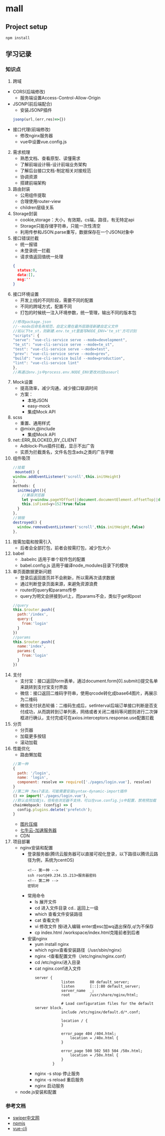 # mall

## Project setup
```
npm install
```

## 学习记录
### 知识点
1. 跨域
  * CORS(后端修改)
    * 服务端设置Access-Control-Allow-Origin
  * JSONP(前后端配合)
    * 安装JSONP插件
    ```javascript
    jsonp(url,(err,res)=>{})
    ```
  * 接口代理(前端修改)
    * 修改nginx服务器
    * vue中设置vue.config.js
2.  需求梳理
    * 熟悉文档、查看原型、读懂需求
    * 了解前端设计稿-设计前端业务架构
    * 了解后台接口文档-制定相关对接规范
    * 协调资源
    * 搭建前端架构 
3.  路由封装
    * 公用组件提取
    * 合理使用router-view
    * children层级关系
3.  Storage封装
    * cookie,storage：大小，有效期，cs端，路径，有无特定api
    * Storage只能存储字符串，只能一次性清空
    * 利用传参和JSON.parse重写，数据保存在一个JSON对象中
4.  接口错误拦截
    * 统一报错
    * 未登录统一拦截
    * 请求值返回值统一处理
    ```JSON
    {
      status:0,
      data:[],
      msg:''
    }
    ```
5.  接口环境设置
    * 开发上线的不同阶段，需要不同的配置
    * 不同的跨域方式，配置不同
    * 打包的时候统一注入环境参数，统一管理，输出不同的版本包
    ```javascript
    //修改package.json
    //--mode后命名有规范，自定义需在最外层路径新建自定义文件
    //如以下te_st，则新建.env.te_st里面写NODE_ENV='te_st'方可识别
    "scripts": {
    "serve": "vue-cli-service serve --mode=development",
    "te_st": "vue-cli-service serve --mode=te_st",
    "test": "vue-cli-service serve --mode=test",
    "prev": "vue-cli-service serve --mode=prev",
    "build": "vue-cli-service build --mode=production",
    "lint": "vue-cli-service lint"
    },
    //再通过env.js中process.env.NODE_ENV更改对应baseurl
    ```
6.  Mock设置
    * 提高效率，减少沟通，减少接口联调时间
    * 方案：
      * 本地JSON
      * easy-mock
      * 集成Mock API
7.  scss
    * 重置、通用样式
    * @mixin,@include
      * 集成Mock API
8.  net::ERR_BLOCKED_BY_CLIENT
    * Adblock-Plus插件拦截，显示不出广告
    * 实质为拦截类名，文件名包含ads之类的广告字眼
9. 组件吸顶
    ```javascript
    //挂载
     mounted() {
    window.addEventListener('scroll',this.initHeight)
    },
    methods: {
      initHeight(){
        //兼容浏览器
        let y=window.pageYOffset||document.documentElement.offsetTop||document.body.scrollTop
        this.isFixed=y>152?true:false
      }
    },
    //销毁
    destroyed() {
      window.removeEventListener('scroll',this.initHeight,false)
    },
    ```
10. 按需加载和按需引入
    * 后者会全部打包，前者会按需打包，减少包大小
11. babel
    * .babelrc 适用于单个软件包的配置
    * babel.config.js 适用于编译node_modules目录下的模块
12. 单页面数据更新问题
    * 登录后返回首页并不会刷新，所以需再次请求数据
    * 通过判断登录页面来源，来避免资源浪费
    * router的query和params传参
    * query为明文会拼接到url上，而params不会，类似于get和post
    ```javascript
    //query
    this.$router.push({
      path:'/index',
      query:{
        from:'login'
      }
    })
    //params
    this.$router.push({
      name:'index',
      params:{
        from:'login'
      }
    })
    ```
13. 支付
    * 支付宝：接口返回form表单，通过document.form[0].submit()提交名单来跳转到支付宝支付界面
    * 微信：接口返回二维码字符串，使用qrcode转化成base64图片，再展示为二维码
    * 微信支付状态轮循：二维码生成后，setInterval后端订单接口判断是否支付成功，从而跳转到订单列表，网络或者关闭二维码等问题则进行二次弹框进行确认，支付完成可在axios.interceptors.response.use配置拦截
14. 分页
    * 分页器
    * 加载更多按钮
    * 滚动加载
15. 性能优化
    * 路由懒加载
    ```javascript
    //第一种
    {
      path: '/login',
      name: 'login',
      component: resolve => require(['./pages/login.vue'], resolve)
    }
    //第二种 为es7语法，可能需要安装syntax-dynamic-import插件
    () => import('./pages/login.vue'),
    //默认会预加载js，但有些浏览器不支持，可以在vue.config.js中配置，禁用预加载
    chainWebpack: (config) => {
      config.plugins.delete('prefetch');
    }
    ```
    * [图片压缩](https://tinypng.com/)
    * [七牛云-加速服务器](https://www.qiniu.com/)
    * CDN  
16. 项目部署
    * nginx安装和配置
      * 登录服务器(腾讯云服务器可以直接可视化登录，以下路径以腾讯云路径为例，系统为centOS)
        ```
        <!-- 第一种 -->
        ssh root@49.234.15.213+服务器密码
        <!-- 第二种 -->
        密钥对
        ```
      * 常用命令
        * ls 展开文件
        * cd 进入文件目录 cd.. 返回上一级
        * which 查看文件安装路径
        * cat 查看文件
        * vi 修改文件 按i进入编辑 enter或esc加wq退出保存,q!为不保存
        * cp index.html /workspace/index.html克隆前者到后者
      * 安装nginx
        * yum install nginx 
        * which nginx查看安装路径（/usr/sbin/nginx）
        * nginx -t查看配置文件（/etc/nginx/nginx.conf）
        * cd /etc/nginx/进入目录
        * cat nginx.conf进入文件
          ```
          server {
                      listen       80 default_server;
                      listen       [::]:80 default_server;
                      server_name  _;
                      root         /usr/share/nginx/html;

                      # Load configuration files for the default server block.
                      include /etc/nginx/default.d/*.conf;

                      location / {
                      }

                      error_page 404 /404.html;
                          location = /40x.html {
                      }

                      error_page 500 502 503 504 /50x.html;
                          location = /50x.html {
                      }
                  }
          ``` 
        * nginx -s stop 停止服务
        * nginx -s reload 重启服务
        * nginx 启动服务
    * node.js安装和配置  
### 参考文档
* [swiper中文网](https://www.swiper.com.cn/)
* [npmjs](https://www.npmjs.com/)
* [vue-cli](https://cli.vuejs.org/zh/config/#vue-config-js)